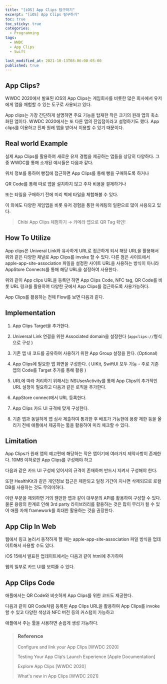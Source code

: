 ```yaml
---
title: "[iOS] App Clips 탐구하기"
excerpt: "[iOS] App Clips 탐구하기"
toc: true
toc_sticky: true
categories:
  - Programming
tags:
  - WWDC
  - App Clips
  - Swift

last_modified_at: 2021-10-13T08:06:00-05:00
published: true
---
```



## App Clips?

WWDC 2020에서 발표된 iOS의 App Clips는 게임회사를 비롯한 많은 회사에서 유저에게 앱을 체험할 수 있는 도구로 사용되고 있다.

App clips는 가장 간단하게 설명하면 주요 기능을 탑재한 작은 크기의 원래 앱의 축소화된 앱이다. WWDC 2020에서는 또 다른 앱의 진입점이라고 설명하기도 했다. App clips를 이용하고 진짜 원래 앱을 받아서 이용할 수 있기 때문이다.

## Real world Example
실제 App Clips를 활용하여 새로운 유저 경험을 제공하는 앱들을 상당히 다양하다. 그 중 WWDC를 통해 소개된 예시들은 다음과 같다.

위치 정보를 통하여 빵집에 접근하면 App Clips를 통해 빵을 구매하도록 하거나


QR Code를 통해 따로 앱을 설치하지 않고 주차 비용을 결제하거나


또는 타일을 구매하기 전에 미리 벽에 타일을 체험해볼 수 있다.


이 외에도 다양한 게임앱을 비롯 유저 경험을 통한 마케팅의 일환으로 많이 사용되고 있다. 


> Chibi App Clips 체험하기 → 카메라 앱으로 QR Tag 확인!


## How To Utilize

App clips은 Univeral Link와 유사하게 URL로 접근하게 되서 해당 URL을 활용해서 위와 같은 다양한 채널로 App Clips를 invoke 할 수 있다.
다른 점은 사이트에서 apple-app-site-association 파일을 설정한 사이트 URL을 사용하는 방식이 아니라 AppStore Connects를 통해 해당 URL을 설정하여 사용한다. 

위와 같이 App clips URL을 등록만 하면 App Clips Code, NFC tag, QR Code를 비롯 URL 링크를 활용하여 다양한 곳에서 App Clips를 접근하도록 사용가능하다.

App Clips를 활용하는 전체 Flow를 보면 다음과 같다.


## Implementation

1. App Clips Target을 추가한다.


2. Universal Link 연결을 위한 Associated domain을 설정한다 (` appclips:// `형식으로 구성 )

3. 기존 앱 내 코드를 공유하여 사용하기 위한 App Group 설정을 한다. (Optional)

4. App Clips에 필요한 앱 화면을 구성한다. ( UIKit, SwiftUI 모두 가능 - 주로 기존 앱의 Code를 Target 추가를 통해 활용 ) 

5. URL에 따라 처리하기 위해서는 NSUserActivity를 통해 App Clips의 추가적인 URL 설정이 필요하고 다음과 같은 로직을 추가한다.

6. AppStore connect에서 URL 등록한다.

7. App Clips 카드 UI 규격에 맞게 구성한다.

8. 기존 앱과 동일하게 앱 심사 제출하여 통과한 후 배포가 가능한데 용량 제한 등을
올리기 전에 애플에서 제공하는 툴을 활용하여 미리 체크할 수 있다.

## Limitation



App Clips가 원래 앱의 예고편에 해당하는 작은 앱이기에 여러가지 제약사항이 존재한다. 10MB 이하로만 App Clips를 구성해야 하고 

다음과 같은 카드 UI 구성에 있어서의 규격이 존재하며 반드시 지켜서 구성해야 한다.

또한 HealthKit과 같은 개인정보 접근은 제한되고 일정 기간이 지나면 삭제되므로 로컬 DB를 사용하는 것도 무의미하다.

이런 부분을 제외하면 거의 웬만한 앱과 같이 대부분의 API를 활용하여 구성할 수 있다. 물론 용량의 한계로 인해 3rd party 라이브러리를 활용하는 것은 많이 무리가 될 수 있어 애플 자체 framework를 최대한 활용하는 것을 권장한다.



## App Clip In Web

웹에서 링크 눌러서 동작하게 할 때는 apple-app-site-association 파일 방식을 업데이트해서 사용할 수도 있다.

iOS 15에서 발표된 업데이트에서는 다음과 같이 html에 추가하여

웹의 일부로 카드 UI를 보여줄 수 있다.

## App Clips Code

애플에서는 QR Code와 비슷하게 App Clips를 위한 코드도 제공한다. 

다음과 같이 QR Code처럼 등록된 App Clips URL을 활용하여 App Clips를 invoke 할 수 있고 다양한 색상과 NFC 버전 등의 커스텀이 가능하고

애플에서 주는 툴을 사용하면 손쉽게 생성 가능하다.


> ### Reference
> Configure and link your App Clips [WWDC 2020]
> 
> Testing Your App Clip’s Launch Experience [Apple Documentation]
> 
> 
> Explore App Clips [WWDC 2020]
> 
> What's new in App Clips [WWDC 2021]

